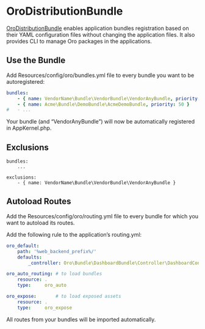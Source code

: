 <a id="bundle-docs-platform-distribution-bundle"></a>

# OroDistributionBundle

<a href="https://github.com/oroinc/platform/tree/master/src/Oro/Bundle/DistributionBundle" target="_blank">OroDistributionBundle</a> enables application bundles registration based on their YAML configuration files without changing the application files. It also provides CLI to manage Oro packages in the applications.

## Use the Bundle

Add Resources/config/oro/bundles.yml file to every bundle you want to be autoregistered:

```yaml
bundles:
    - { name: VendorName\Bundle\VendorBundle\VendorAnyBundle, priority: 50 }
    - { name: Acme\Bundle\DemoBundle\AcmeDemoBundle, priority: 50 }
#   - ...
```

Your bundle (and “VendorAnyBundle”) will now be automatically registered in AppKernel.php.

## Exclusions

```none
bundles:
    ...

exclusions:
    - { name: VendorName\Bundle\VendorBundle\VendorAnyBundle }
```

## Autoload Routes

Add the Resources/config/oro/routing.yml file to every bundle for which you want to autoload its routes.

Add the following rule to the application’s routing.yml:

```yaml
oro_default:
    path: '%web_backend_prefix%/'
    defaults:
        _controller: Oro\Bundle\DashboardBundle\Controller\DashboardController::viewAction

oro_auto_routing: # to load bundles
    resource: .
    type:     oro_auto

oro_expose:       # to load exposed assets
    resource: .
    type:     oro_expose
```

All routes from your bundles will be imported automatically.

<!-- Frontend -->
